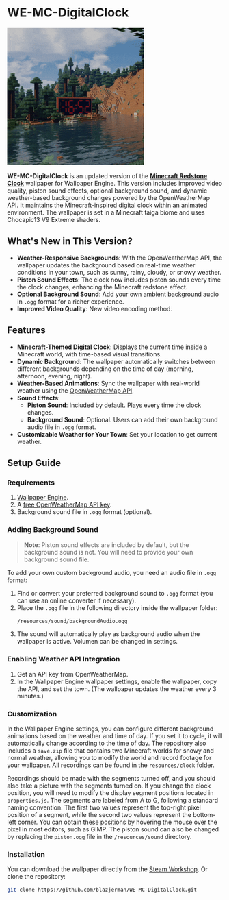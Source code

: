 # WE-MC-DigitalClock

![Preview](./preview.gif)

**WE-MC-DigitalClock** is an updated version of the [**Minecraft Redstone Clock**](https://steamcommunity.com/sharedfiles/filedetails/?id=1731760875) wallpaper for Wallpaper Engine. This version includes improved video quality, piston sound effects, optional background sound, and dynamic weather-based background changes powered by the OpenWeatherMap API. It maintains the Minecraft-inspired digital clock within an animated environment. The wallpaper is set in a Minecraft taiga biome and uses Chocapic13 V9 Extreme shaders.

## What's New in This Version?

- **Weather-Responsive Backgrounds**: With the OpenWeatherMap API, the wallpaper updates the background based on real-time weather conditions in your town, such as sunny, rainy, cloudy, or snowy weather.
- **Piston Sound Effects**: The clock now includes piston sounds every time the clock changes, enhancing the Minecraft redstone effect.
- **Optional Background Sound**: Add your own ambient background audio in `.ogg` format for a richer experience.
- **Improved Video Quality**: New video encoding method.
  
## Features

- **Minecraft-Themed Digital Clock**: Displays the current time inside a Minecraft world, with time-based visual transitions.
- **Dynamic Background**: The wallpaper automatically switches between different backgrounds depending on the time of day (morning, afternoon, evening, night).
- **Weather-Based Animations**: Sync the wallpaper with real-world weather using the [OpenWeatherMap API](https://openweathermap.org/).
- **Sound Effects**:
  - **Piston Sound**: Included by default. Plays every time the clock changes.
  - **Background Sound**: Optional. Users can add their own background audio file in `.ogg` format.
- **Customizable Weather for Your Town**: Set your location to get current weather.

## Setup Guide

### Requirements

1. [Wallpaper Engine](https://store.steampowered.com/app/431960/Wallpaper_Engine/).
2. A [free OpenWeatherMap API key](https://openweathermap.org/api).
3. Background sound file in `.ogg` format (optional).

### Adding Background Sound

> **Note**: Piston sound effects are included by default, but the background sound is not. You will need to provide your own background sound file.

To add your own custom background audio, you need an audio file in `.ogg` format:

1. Find or convert your preferred background sound to `.ogg` format (you can use an online converter if necessary).
2. Place the `.ogg` file in the following directory inside the wallpaper folder:
   ```bash
   /resources/sound/backgroundAudio.ogg
4. The sound will automatically play as background audio when the wallpaper is active. Volumen can be changed in settings.

### Enabling Weather API Integration

1. Get an API key from OpenWeatherMap.
2. In the Wallpaper Engine wallpaper settings, enable the wallpaper, copy the API, and set the town. (The wallpaper updates the weather every 3 minutes.)

### Customization

In the Wallpaper Engine settings, you can configure different background animations based on the weather and time of day. If you set it to cycle, it will automatically change according to the time of day. The repository also includes a `save.zip` file that contains two Minecraft worlds for snowy and normal weather, allowing you to modify the world and record footage for your wallpaper. All recordings can be found in the `resources/clock` folder.

Recordings should be made with the segments turned off, and you should also take a picture with the segments turned on. If you change the clock position, you will need to modify the display segment positions located in `properties.js`. The segments are labeled from A to G, following a standard naming convention. The first two values represent the top-right pixel position of a segment, while the second two values represent the bottom-left corner. You can obtain these positions by hovering the mouse over the pixel in most editors, such as GIMP. The piston sound can also be changed by replacing the `piston.ogg` file in the `/resources/sound` directory.

### Installation

You can download the wallpaper directly from the [Steam Workshop](https://steamcommunity.com/sharedfiles/filedetails/?id=3339891336).
Or clone the repository:
   ```bash
   git clone https://github.com/blazjerman/WE-MC-DigitalClock.git
